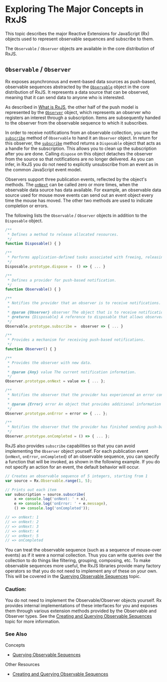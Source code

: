 # Exploring The Major Concepts in RxJS #

This topic describes the major Reactive Extensions for JavaScript (Rx) objects used to represent observable sequences and subscribe to them.

The `Observable` / `Observer` objects are available in the core distribution of RxJS.

## `Observable` / `Observer` ##

Rx exposes asynchronous and event-based data sources as push-based, observable sequences abstracted by the [`Observable`](https://github.com/Reactive-Extensions/RxJS/blob/master/doc/api/core/observable.md) object in the core distribution of RxJS. It represents a data source that can be observed, meaning that it can send data to anyone who is interested.

As described in [What is RxJS](what.md), the other half of the push model is represented by the [`Observer`](https://github.com/Reactive-Extensions/RxJS/blob/master/doc/api/core/observer.md) object, which represents an observer who registers an interest through a subscription. Items are subsequently handed to the observer from the observable sequence to which it subscribes.

In order to receive notifications from an observable collection, you use the [`subscribe`](https://github.com/Reactive-Extensions/RxJS/blob/master/doc/api/core/observable.md#rxobservableprototypesubscribeobserver--onnext-onerror-oncompleted) method of `Observable` to hand it an `Observer` object. In return for this observer, the [`subscribe`](https://github.com/Reactive-Extensions/RxJS/blob/master/doc/api/core/observable.md#rxobservableprototypesubscribeobserver--onnext-onerror-oncompleted) method returns a `Disposable` object that acts as a handle for the subscription. This allows you to clean up the subscription after you are done.  Calling `dispose` on this object detaches the observer from the source so that notifications are no longer delivered. As you can infer, in RxJS you do not need to explicitly unsubscribe from an event as in the common JavaScript event model.

Observers support three publication events, reflected by the object's methods. The [`onNext`](https://github.com/Reactive-Extensions/RxJS/blob/master/doc/api/core/observer.md#rxobserverprototypeonnextvalue) can be called zero or more times, when the observable data source has data available. For example, an observable data source used for mouse move events can send out an event object every time the mouse has moved. The other two methods are used to indicate completion or errors.

The following lists the `Observable` / `Observer` objects in addition to the `Disposable` object.

```js
/**
 * Defines a method to release allocated resources.
 */
function Disposable() { }

/**
 * Performs application-defined tasks associated with freeing, releasing, or resetting resources.
 */
Disposable.prototype.dispose =  () => { ... }

/**
 * Defines a provider for push-based notification.
 */
function Observable() { }

/**
 * Notifies the provider that an observer is to receive notifications.
 *
 * @param {Observer} observer The object that is to receive notifications.
 * @returns {Disposable} A reference to disposable that allows observers to stop receiving notifications before the provider has finished sending them.
 */
Observable.prototype.subscribe =  observer => { ... }

/**
 * Provides a mechanism for receiving push-based notifications.
 */
function Observer() { }

/**
 * Provides the observer with new data.
 *
 * @param {Any} value The current notification information.
 */
Observer.prototype.onNext = value => { ... };

/**
 * Notifies the observer that the provider has experienced an error condition.
 *
 * @param {Error} error An object that provides additional information about the error.
 */
Observer.prototype.onError = error => { ... };

/**
 * Notifies the observer that the provider has finished sending push-based notifications.
 */
Observer.prototype.onCompleted = () => { ... };
```

RxJS also provides `subscribe` capabilities so that you can avoid implementing the `Observer` object yourself. For each publication event (`onNext`, `onError`, `onCompleted`) of an observable sequence, you can specify a function that will be invoked, as shown in the following example. If you do not specify an action for an event, the default behavior will occur.

```js
// Creates an observable sequence of 5 integers, starting from 1
var source = Rx.Observable.range(1, 5);

// Prints out each item
var subscription = source.subscribe(
	x => console.log('onNext: ' + x),
	e => console.log('onError: ' + e.message),
	() => console.log('onCompleted'));

// => onNext: 1
// => onNext: 2
// => onNext: 3
// => onNext: 4
// => onNext: 5
// => onCompleted
```

You can treat the observable sequence (such as a sequence of mouse-over events) as if it were a normal collection. Thus you can write queries over the collection to do things like filtering, grouping, composing, etc. To make observable sequences more useful, the RxJS libraries provide many factory operators so that you do not need to implement any of these on your own. This will be covered in the [Querying Observable Sequences](querying.md) topic.

### Caution:
You do not need to implement the Observable/Observer objects yourself.  Rx provides internal implementations of these interfaces for you and exposes them through various extension methods provided by the Observable and Observer types.  See the [Creating and Querying Observable Sequences](creatingquerying.md) topic for more information.

### See Also

Concepts
- [Querying Observable Sequences](querying.md)

Other Resources
- [Creating and Querying Observable Sequences](creatingquerying.md)
